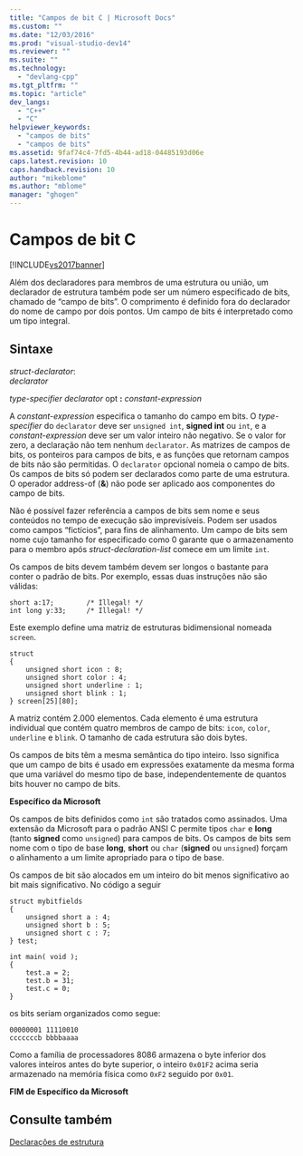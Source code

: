 ```yaml
---
title: "Campos de bit C | Microsoft Docs"
ms.custom: ""
ms.date: "12/03/2016"
ms.prod: "visual-studio-dev14"
ms.reviewer: ""
ms.suite: ""
ms.technology: 
  - "devlang-cpp"
ms.tgt_pltfrm: ""
ms.topic: "article"
dev_langs: 
  - "C++"
  - "C"
helpviewer_keywords: 
  - "campos de bits"
  - "campos de bits"
ms.assetid: 9faf74c4-7fd5-4b44-ad18-04485193d06e
caps.latest.revision: 10
caps.handback.revision: 10
author: "mikeblome"
ms.author: "mblome"
manager: "ghogen"
---
```

# Campos de bit C
[!INCLUDE[vs2017banner](../assembler/inline/includes/vs2017banner.md)]

Além dos declaradores para membros de uma estrutura ou união, um declarador de estrutura também pode ser um número especificado de bits, chamado de “campo de bits”. O comprimento é definido fora do declarador do nome de campo por dois pontos.  Um campo de bits é interpretado como um tipo integral.  
  
## Sintaxe  
 *struct\-declarator*:  
 *declarator*  
  
 *type\-specifier declarator*  opt **:** *constant\-expression*  
  
 A *constant\-expression* especifica o tamanho do campo em bits.  O *type\-specifier* do `declarator` deve ser `unsigned int`, **signed int** ou `int`, e a *constant\-expression* deve ser um valor inteiro não negativo.  Se o valor for zero, a declaração não tem nenhum `declarator`.  As matrizes de campos de bits, os ponteiros para campos de bits, e as funções que retornam campos de bits não são permitidas.  O `declarator` opcional nomeia o campo de bits.  Os campos de bits só podem ser declarados como parte de uma estrutura.  O operador address\-of \(**&**\) não pode ser aplicado aos componentes do campo de bits.  
  
 Não é possível fazer referência a campos de bits sem nome e seus conteúdos no tempo de execução são imprevisíveis.  Podem ser usados como campos “fictícios”, para fins de alinhamento.  Um campo de bits sem nome cujo tamanho for especificado como 0 garante que o armazenamento para o membro após *struct\-declaration\-list* comece em um limite `int`.  
  
 Os campos de bits devem também devem ser longos o bastante para conter o padrão de bits.  Por exemplo, essas duas instruções não são válidas:  
  
```  
short a:17;        /* Illegal! */  
int long y:33;     /* Illegal! */  
```  
  
 Este exemplo define uma matriz de estruturas bidimensional nomeada `screen`.  
  
```  
struct   
{  
    unsigned short icon : 8;  
    unsigned short color : 4;  
    unsigned short underline : 1;  
    unsigned short blink : 1;  
} screen[25][80];  
```  
  
 A matriz contém 2.000 elementos.  Cada elemento é uma estrutura individual que contém quatro membros de campo de bits: `icon`, `color`, `underline` e `blink`.  O tamanho de cada estrutura são dois bytes.  
  
 Os campos de bits têm a mesma semântica do tipo inteiro.  Isso significa que um campo de bits é usado em expressões exatamente da mesma forma que uma variável do mesmo tipo de base, independentemente de quantos bits houver no campo de bits.  
  
 **Específico da Microsoft**  
  
 Os campos de bits definidos como `int` são tratados como assinados.  Uma extensão da Microsoft para o padrão ANSI C permite tipos `char` e **long** \(tanto **signed** como `unsigned`\) para campos de bits.  Os campos de bits sem nome com o tipo de base **long**, **short** ou `char` \(**signed** ou `unsigned`\) forçam o alinhamento a um limite apropriado para o tipo de base.  
  
 Os campos de bit são alocados em um inteiro do bit menos significativo ao bit mais significativo.  No código a seguir  
  
```  
struct mybitfields  
{  
    unsigned short a : 4;  
    unsigned short b : 5;  
    unsigned short c : 7;  
} test;  
  
int main( void );  
{  
    test.a = 2;  
    test.b = 31;  
    test.c = 0;  
}  
```  
  
 os bits seriam organizados como segue:  
  
```  
00000001 11110010  
cccccccb bbbbaaaa  
```  
  
 Como a família de processadores 8086 armazena o byte inferior dos valores inteiros antes do byte superior, o inteiro `0x01F2` acima seria armazenado na memória física como `0xF2` seguido por `0x01`.  
  
 **FIM de Específico da Microsoft**  
  
## Consulte também  
 [Declarações de estrutura](../c-language/structure-declarations.md)